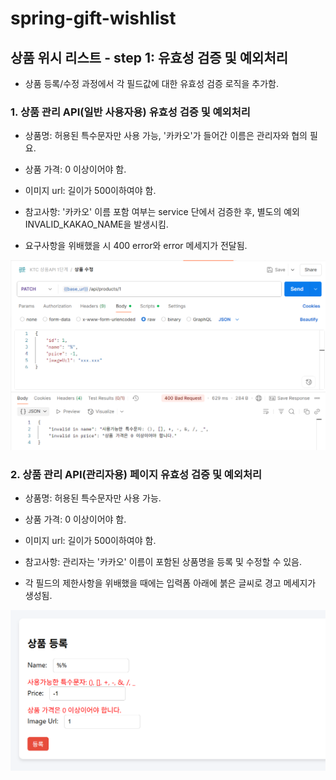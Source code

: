 # spring-gift-wishlist

## 상품 위시 리스트 - step 1: 유효성 검증 및 예외처리
- 상품 등록/수정 과정에서 각 필드값에 대한 유효성 검증 로직을 추가함.

### 1. 상품 관리 API(일반 사용자용) 유효성 검증 및 예외처리
- 상품명: 허용된 특수문자만 사용 가능, '카카오'가 들어간 이름은 관리자와 협의 필요.
- 상품 가격: 0 이상이어야 함.
- 이미지 url: 길이가 500이하여야 함.

- 참고사항: '카카오' 이름 포함 여부는 service 단에서 검증한 후, 별도의 예외 INVALID_KAKAO_NAME을 발생시킴.
- 요구사항을 위배했을 시 400 error와 error 메세지가 전달됨.

![img.png](img.png)


### 2. 상품 관리 API(관리자용) 페이지 유효성 검증 및 예외처리
- 상품명: 허용된 특수문자만 사용 가능.
- 상품 가격: 0 이상이어야 함.
- 이미지 url: 길이가 500이하여야 함.

- 참고사항: 관리자는 '카카오' 이름이 포함된 상품명을 등록 및 수정할 수 있음.
- 각 필드의 제한사항을 위배했을 때에는 입력폼 아래에 붉은 글씨로 경고 메세지가 생성됨.

![img_1.png](img_1.png)